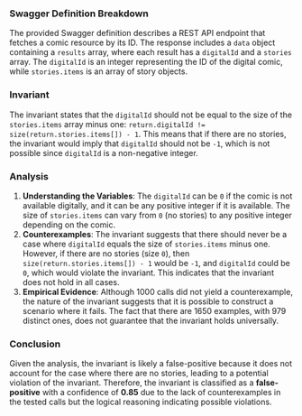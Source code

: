 ### Swagger Definition Breakdown
The provided Swagger definition describes a REST API endpoint that fetches a comic resource by its ID. The response includes a `data` object containing a `results` array, where each result has a `digitalId` and a `stories` array. The `digitalId` is an integer representing the ID of the digital comic, while `stories.items` is an array of story objects.

### Invariant
The invariant states that the `digitalId` should not be equal to the size of the `stories.items` array minus one: `return.digitalId != size(return.stories.items[]) - 1`. This means that if there are no stories, the invariant would imply that `digitalId` should not be `-1`, which is not possible since `digitalId` is a non-negative integer. 

### Analysis
1. **Understanding the Variables**: The `digitalId` can be `0` if the comic is not available digitally, and it can be any positive integer if it is available. The size of `stories.items` can vary from `0` (no stories) to any positive integer depending on the comic.
2. **Counterexamples**: The invariant suggests that there should never be a case where `digitalId` equals the size of `stories.items` minus one. However, if there are no stories (size `0`), then `size(return.stories.items[]) - 1` would be `-1`, and `digitalId` could be `0`, which would violate the invariant. This indicates that the invariant does not hold in all cases.
3. **Empirical Evidence**: Although 1000 calls did not yield a counterexample, the nature of the invariant suggests that it is possible to construct a scenario where it fails. The fact that there are 1650 examples, with 979 distinct ones, does not guarantee that the invariant holds universally.

### Conclusion
Given the analysis, the invariant is likely a false-positive because it does not account for the case where there are no stories, leading to a potential violation of the invariant. Therefore, the invariant is classified as a **false-positive** with a confidence of **0.85** due to the lack of counterexamples in the tested calls but the logical reasoning indicating possible violations.
